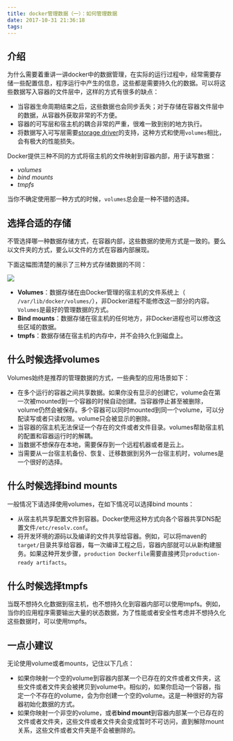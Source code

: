 ```yaml
---
title: docker管理数据（一）：如何管理数据
date: 2017-10-31 21:36:18
tags:
---
```


## 介绍

为什么需要着重讲一讲docker中的数据管理，在实际的运行过程中，经常需要存储一些配置信息，程序运行中产生的信息，这些都是需要持久化的数据。可以将这些数据写入容器的文件层中，这样的方式有很多的缺点：

- 当容器生命周期结束之后，这些数据也会同步丢失；对于存储在容器文件层中的数据，从容器外获取非常的不方便。
- 容器的可写层和宿主机的耦合非常的严重，很难一致到别的地方执行。
- 将数据写入可写层需要[storage driver](https://docs.docker.com/engine/userguide/storagedriver/)的支持，这种方式和使用`volumes`相比，会有极大的性能损失。

Docker提供三种不同的方式将宿主机的文件映射到容器内部，用于读写数据：

- *volumes*
- *bind mounts*
- *tmpfs*

当你不确定使用那一种方式的时候，`volumes`总会是一种不错的选择。

## 选择合适的存储

不管选择哪一种数据存储方式，在容器内部，这些数据的使用方式是一致的。要么以文件夹的方式，要么以文件的方式在容器内部展现。

下面这幅图清楚的展示了三种方式存储数据的不同：

![](http://wx2.sinaimg.cn/mw690/6a8f9c5bly1fl1s274te8j20dx073q3a.jpg)

- **Volumes**：数据存储在由Docker管理的宿主机的文件系统上（ `/var/lib/docker/volumes/`），非Docker进程不能修改这一部分的内容。`Volumes`是最好的管理数据的方式。
- **Bind mounts**：数据存储在宿主机的任何地方，非Docker进程也可以修改这些区域的数据。
- **tmpfs**：数据存储在宿主机的内存中，并不会持久化到磁盘上。

## 什么时候选择volumes

Volumes始终是推荐的管理数据的方式，一些典型的应用场景如下：

- 在多个运行的容器之间共享数据。如果你没有显示的创建它，volume会在第一次被mounted到一个容器的时候自动创建。当容器停止甚至被删除，volume仍然会被保存。多个容器可以同时mounted到同一个volume，可以分配读写或者只读权限。volume只会被显示的删除。
- 当容器的宿主机无法保证一个存在的文件或者文件目录。volumes帮助宿主机的配置和容器运行时的解耦。
- 当数据不想保存在本地，需要保存到一个远程机器或者是云上。
- 当需要从一台宿主机备份、恢复、迁移数据到另外一台宿主机时，volumes是一个很好的选择。

## 什么时候选择bind mounts

一般情况下请选择使用volumes，在如下情况可以选择bind mounts：

- 从宿主机共享配置文件到容器。Docker使用这种方式向各个容器共享DNS配置文件`/etc/resolv.conf`。
- 将开发环境的源码以及编译的文件共享给容器。例如，可以将maven的`target/`目录共享给容器，每一次编译工程之后，容器内部就可以从新构建服务。如果这种开发步骤，`production Dockerfile`需要直接拷贝`production-ready artifacts`。

## 什么时候选择tmpfs

当既不想持久化数据到宿主机，也不想持久化到容器内部可以使用tmpfs。例如，当你的应用程序需要输出大量的状态数据，为了性能或者安全性考虑并不想持久化这些数据时，可以使用tmpfs。

## 一点小建议

无论使用volume或者mounts，记住以下几点：

- 如果你映射一个空的volume到容器内部某一个已存在的文件或者文件夹，这些文件或者文件夹会被拷贝到volume中。相似的，如果你启动一个容器，指定一个不存在的volume，会为你创建一个空的volume。这是一种很好的为容器初始化数据的方式。
- 如果你映射一个非空的volume，或者**bind mount**到容器内部某一个已存在的文件或者文件夹，这些文件或者文件夹会变成暂时不可访问，直到解除mount关系，这些文件或者文件夹是不会被删除的。





